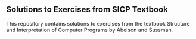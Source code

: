 ## Solutions to Exercises from SICP Textbook
This repository contains solutions to exercises from the textbook Structure and 
Interpretation of Computer Programs by Abelson and Sussman.




